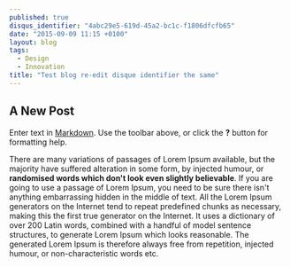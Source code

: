 ```yaml
---
published: true
disqus_identifier: "4abc29e5-619d-45a2-bc1c-f1806dfcfb65"
date: "2015-09-09 11:15 +0100"
layout: blog
tags: 
  - Design
  - Innovation
title: "Test blog re-edit disque identifier the same"
---
```


## A New Post

Enter text in [Markdown](http://daringfireball.net/projects/markdown/). Use the toolbar above, or click the **?** button for formatting help.


There are many variations of passages of Lorem Ipsum available, but the majority have suffered alteration in some form, by injected humour, or **randomised words which don't look even slightly believable**. If you are going to use a passage of Lorem Ipsum, you need to be sure there isn't anything embarrassing hidden in the middle of text. All the Lorem Ipsum generators on the Internet tend to repeat predefined chunks as necessary, making this the first true generator on the Internet. It uses a dictionary of over 200 Latin words, combined with a handful of model sentence structures, to generate Lorem Ipsum which looks reasonable. The generated Lorem Ipsum is therefore always free from repetition, injected humour, or non-characteristic words etc.